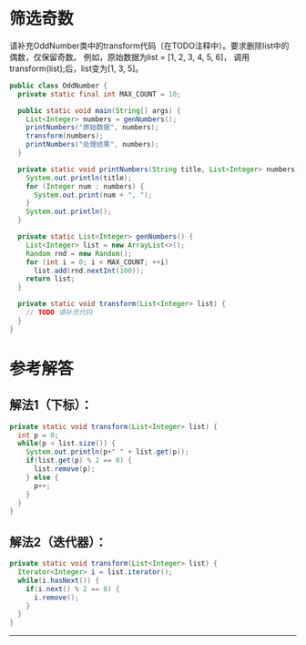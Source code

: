 # 筛选奇数

请补充OddNumber类中的transform代码（在TODO注释中）。要求删除list中的偶数，仅保留奇数。
例如，原始数据为list = [1, 2, 3, 4, 5, 6]，
调用transform(list);后，list变为[1, 3, 5]。

```java
public class OddNumber {
  private static final int MAX_COUNT = 10;

  public static void main(String[] args) {
    List<Integer> numbers = genNumbers();
    printNumbers("原始数据", numbers);
    transform(numbers);
    printNumbers("处理结果", numbers);
  }

  private static void printNumbers(String title, List<Integer> numbers) {
    System.out.println(title);
    for (Integer num : numbers) {
      System.out.print(num + ", ");
    }
    System.out.println();
  }

  private static List<Integer> genNumbers() {
    List<Integer> list = new ArrayList<>();
    Random rnd = new Random();
    for (int i = 0; i < MAX_COUNT; ++i)
      list.add(rnd.nextInt(100));
    return list;
  }

  private static void transform(List<Integer> list) {
    // TODO 请补充代码
  }
}
```

# 参考解答
## 解法1（下标）：
```java
private static void transform(List<Integer> list) {
  int p = 0;
  while(p < list.size()) {
    System.out.println(p+" " + list.get(p));
    if(list.get(p) % 2 == 0) {
      list.remove(p);
    } else {
      p++;
    }
  }
}
```

## 解法2（迭代器）：
```java
private static void transform(List<Integer> list) {
  Iterator<Integer> i = list.iterator();
  while(i.hasNext()) {
    if(i.next() % 2 == 0) {
      i.remove();
    }
  }
}
```
---




